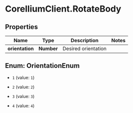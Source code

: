 # CorelliumClient.RotateBody

## Properties

Name | Type | Description | Notes
------------ | ------------- | ------------- | -------------
**orientation** | **Number** | Desired orientation | 



## Enum: OrientationEnum


* `1` (value: `1`)

* `2` (value: `2`)

* `3` (value: `3`)

* `4` (value: `4`)




